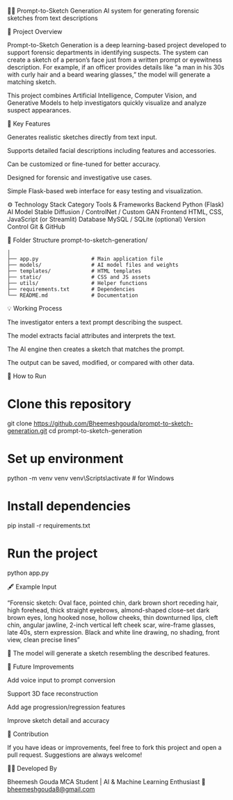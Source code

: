 🕵️‍♂️ Prompt-to-Sketch Generation
AI system for generating forensic sketches from text descriptions


🧠 Project Overview

Prompt-to-Sketch Generation is a deep learning-based project developed to support forensic departments in identifying suspects.
The system can create a sketch of a person’s face just from a written prompt or eyewitness description.
For example, if an officer provides details like “a man in his 30s with curly hair and a beard wearing glasses,” the model will generate a matching sketch.

This project combines Artificial Intelligence, Computer Vision, and Generative Models to help investigators quickly visualize and analyze suspect appearances.


🚀 Key Features

Generates realistic sketches directly from text input.

Supports detailed facial descriptions including features and accessories.

Can be customized or fine-tuned for better accuracy.

Designed for forensic and investigative use cases.

Simple Flask-based web interface for easy testing and visualization.


⚙️ Technology Stack
Category	Tools & Frameworks
Backend	Python (Flask)
AI Model	Stable Diffusion / ControlNet / Custom GAN
Frontend	HTML, CSS, JavaScript (or Streamlit)
Database	MySQL / SQLite (optional)
Version Control	Git & GitHub


🧩 Folder Structure
prompt-to-sketch-generation/
```
│
├── app.py                 # Main application file
├── models/                # AI model files and weights
├── templates/             # HTML templates
├── static/                # CSS and JS assets
├── utils/                 # Helper functions
├── requirements.txt       # Dependencies
└── README.md              # Documentation
```



💡 Working Process

The investigator enters a text prompt describing the suspect.

The model extracts facial attributes and interprets the text.

The AI engine then creates a sketch that matches the prompt.

The output can be saved, modified, or compared with other data.



🧰 How to Run
# Clone this repository
git clone https://github.com/Bheemeshgouda/prompt-to-sketch-generation.git
cd prompt-to-sketch-generation

# Set up environment
python -m venv venv
venv\Scripts\activate      # for Windows


# Install dependencies
pip install -r requirements.txt


# Run the project
python app.py


🖋️ Example Input

“Forensic sketch: Oval face, pointed chin, dark brown short receding hair, high forehead, thick straight eyebrows, almond-shaped close-set dark brown eyes, long hooked nose, hollow cheeks, thin downturned lips, cleft chin, angular jawline, 2-inch vertical left cheek scar, wire-frame glasses, late 40s, stern expression. Black and white line drawing, no shading, front view, clean precise lines”


🧾 The model will generate a sketch resembling the described features.

🔮 Future Improvements

Add voice input to prompt conversion

Support 3D face reconstruction

Add age progression/regression features

Improve sketch detail and accuracy


🤝 Contribution

If you have ideas or improvements, feel free to fork this project and open a pull request.
Suggestions are always welcome!


👨‍💻 Developed By

Bheemesh Gouda
MCA Student | AI & Machine Learning Enthusiast
📧 bheemeshgouda8@gmail.com

